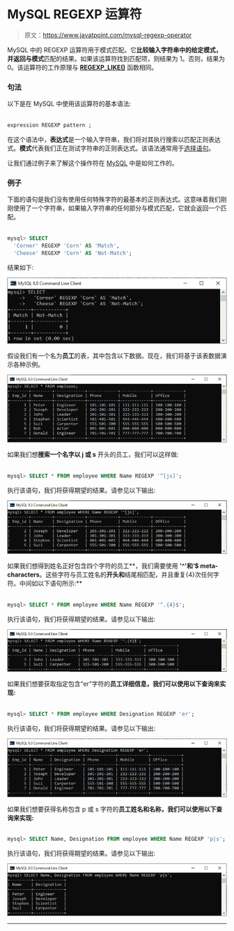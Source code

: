 # MySQL REGEXP 运算符

> 原文：<https://www.javatpoint.com/mysql-regexp-operator>

MySQL 中的 REGEXP 运算符用于模式匹配。它**比较输入字符串中的给定模式，并返回与模式**匹配的结果。如果该运算符找到匹配项，则结果为 1。否则，结果为 0。该运算符的工作原理与 **[REGEXP_LIKE()](https://www.javatpoint.com/mysql-regexp-like-function)** 函数相同。

### 句法

以下是在 MySQL 中使用该运算符的基本语法:

```sql

expression REGEXP pattern ;

```

在这个语法中，**表达式**是一个输入字符串，我们将对其执行搜索以匹配正则表达式。**模式**代表我们正在测试字符串的正则表达式。该语法通常用于[选择语句](https://www.javatpoint.com/mysql-select)。

让我们通过例子来了解这个操作符在 [MySQL](https://www.javatpoint.com/mysql-tutorial) 中是如何工作的。

### 例子

下面的语句是我们没有使用任何特殊字符的最基本的正则表达式。这意味着我们刚刚使用了一个字符串，如果输入字符串的任何部分与模式匹配，它就会返回一个匹配。

```sql

mysql> SELECT 
  'Corner' REGEXP 'Corn' AS 'Match',
  'Cheese' REGEXP 'Corn' AS 'Not-Match';

```

结果如下:

![MySQL Regexp Operator](img/0e9176d5208fe446d3c97261480c87c8.png)

假设我们有一个名为**员工**的表，其中包含以下数据。现在，我们将基于该表数据演示各种示例。

![MySQL Regexp Operator](img/bf3b93ff0f9fe20a7df1514789e97f27.png)

如果我们想**搜索一个名字以 j 或 s** 开头的员工，我们可以这样做:

```sql

mysql> SELECT * FROM employee WHERE Name REGEXP '^[js]';

```

执行该语句，我们将获得期望的结果。请参见以下输出:

![MySQL Regexp Operator](img/435725d42b763671e3ad765fada3453b.png)

如果我们想得到姓名正好包含四个字符的员工**，我们需要使用 **'^'和‘$ meta-characters**。这些字符与员工姓名的**开头和**结尾相匹配，并且重复{4}次任何字符。中间如以下语句所示:**

```sql

mysql> SELECT * FROM employee WHERE Name REGEXP '^.{4}$';

```

执行该语句，我们将获得期望的结果。请参见以下输出:

![MySQL Regexp Operator](img/069f4f99e48a0563db7db10945616b3e.png)

如果我们想要获取指定包含“er”字符的**员工详细信息，我们可以使用以下查询来实现:**

```sql

mysql> SELECT * FROM employee WHERE Designation REGEXP 'er';

```

执行该语句，我们将获得期望的结果。请参见以下输出:

![MySQL Regexp Operator](img/930682ab8ab0c3d35b0bdbd5f9c31db8.png)

如果我们想要获得名称包含 p 或 s 字符的**员工姓名和名称，我们可以使用以下查询来实现:**

```sql

mysql> SELECT Name, Designation FROM employee WHERE Name REGEXP 'p|s';

```

执行该语句，我们将获得期望的结果。请参见以下输出:

![MySQL Regexp Operator](img/1d316d682cd42f713f8bf30a39fe18f8.png)

* * *